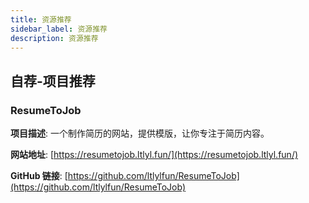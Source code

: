 ```yaml
---
title: 资源推荐
sidebar_label: 资源推荐
description: 资源推荐
---
```


## 自荐-项目推荐

### ResumeToJob

**项目描述**: 一个制作简历的网站，提供模版，让你专注于简历内容。

**网站地址**: [https://resumetojob.ltlyl.fun/](https://resumetojob.ltlyl.fun/)

**GitHub 链接**: [https://github.com/ltlylfun/ResumeToJob](https://github.com/ltlylfun/ResumeToJob)
